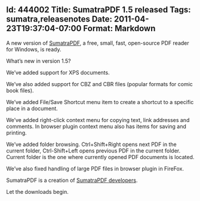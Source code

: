 Id: 444002
Title: SumatraPDF 1.5 released
Tags: sumatra,releasenotes
Date: 2011-04-23T19:37:04-07:00
Format: Markdown
--------------
A new version of
[SumatraPDF](https://www.sumatrapdfreader.org/free-pdf-reader.html),
a free, small, fast, open-source PDF reader for Windows, is ready.

What’s new in version 1.5?

We’ve added support for XPS documents.

We’ve also added support for CBZ and CBR files (popular formats for
comic book files).

We’ve added File/Save Shortcut menu item to create a shortcut to a
specific place in a document.

We’ve added right-click context menu for copying text, link addresses
and comments. In browser plugin context menu also has items for saving
and printing.

We’ve added folder browsing. Ctrl+Shift+Right opens next PDF in the
current folder, Ctrl-Shift+Left opens previous PDF in the current
folder. Current folder is the one where currently opened PDF documents
is located.

We’ve also fixed handling of large PDF files in browser plugin in
FireFox.

SumatraPDF is a creation of [SumatraPDF
developers](http://www.ohloh.net/p/4623/contributors).

Let the downloads begin.
